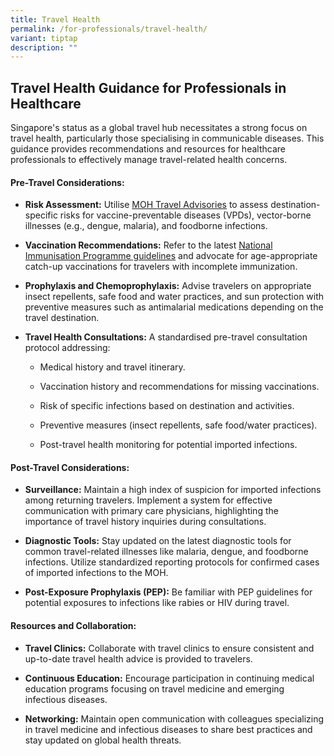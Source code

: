 ```yaml
---
title: Travel Health
permalink: /for-professionals/travel-health/
variant: tiptap
description: ""
---
```

<h2>Travel Health Guidance for Professionals in Healthcare</h2>
<p>Singapore's status as a global travel hub necessitates a strong focus
on travel health, particularly those specialising in communicable diseases.
This guidance provides recommendations and resources for healthcare professionals
to effectively manage travel-related health concerns.</p>
<h4><strong>Pre-Travel Considerations:</strong></h4>
<ul data-tight="true" class="tight">
<li>
<p><strong>Risk Assessment:</strong> Utilise <a href="https://www.moh.gov.sg/diseases-updates/travel-advisory" rel="noopener noreferrer nofollow" target="_blank">MOH Travel Advisories</a> to
assess destination-specific risks for vaccine-preventable diseases (VPDs),
vector-borne illnesses (e.g., dengue, malaria), and foodborne infections.</p>
</li>
<li>
<p><strong>Vaccination Recommendations:</strong> Refer to the latest <a href="https://www.moh.gov.sg/resources-statistics/nationally-recommended-vaccines" rel="noopener noreferrer nofollow" target="_blank">National Immunisation Programme guidelines</a> and
advocate for age-appropriate catch-up vaccinations for travelers with incomplete
immunization.</p>
</li>
<li>
<p><strong>Prophylaxis and Chemoprophylaxis:</strong> Advise travelers on
appropriate insect repellents, safe food and water practices, and sun protection
with preventive measures such as antimalarial medications depending on
the travel destination.</p>
</li>
<li>
<p><strong>Travel Health Consultations:</strong> A standardised pre-travel
consultation protocol addressing:</p>
<ul data-tight="true" class="tight">
<li>
<p>Medical history and travel itinerary.</p>
</li>
<li>
<p>Vaccination history and recommendations for missing vaccinations.</p>
</li>
<li>
<p>Risk of specific infections based on destination and activities.</p>
</li>
<li>
<p>Preventive measures (insect repellents, safe food/water practices).</p>
</li>
<li>
<p>Post-travel health monitoring for potential imported infections.</p>
</li>
</ul>
</li>
</ul>
<h4><strong>Post-Travel Considerations:</strong></h4>
<ul data-tight="true" class="tight">
<li>
<p><strong>Surveillance:</strong> Maintain a high index of suspicion for imported
infections among returning travelers. Implement a system for effective
communication with primary care physicians, highlighting the importance
of travel history inquiries during consultations.</p>
</li>
<li>
<p><strong>Diagnostic Tools:</strong> Stay updated on the latest diagnostic
tools for common travel-related illnesses like malaria, dengue, and foodborne
infections. Utilize standardized reporting protocols for confirmed cases
of imported infections to the MOH.</p>
</li>
<li>
<p><strong>Post-Exposure Prophylaxis (PEP):</strong> Be familiar with PEP
guidelines for potential exposures to infections like rabies or HIV during
travel.</p>
</li>
</ul>
<h4><strong>Resources and Collaboration:</strong></h4>
<ul data-tight="true" class="tight">
<li>
<p><strong>Travel Clinics:</strong> Collaborate with travel clinics to ensure
consistent and up-to-date travel health advice is provided to travelers.</p>
</li>
<li>
<p><strong>Continuous Education:</strong> Encourage participation in continuing
medical education programs focusing on travel medicine and emerging infectious
diseases.</p>
</li>
<li>
<p><strong>Networking:</strong> Maintain open communication with colleagues
specializing in travel medicine and infectious diseases to share best practices
and stay updated on global health threats.</p>
</li>
</ul>
<p></p>